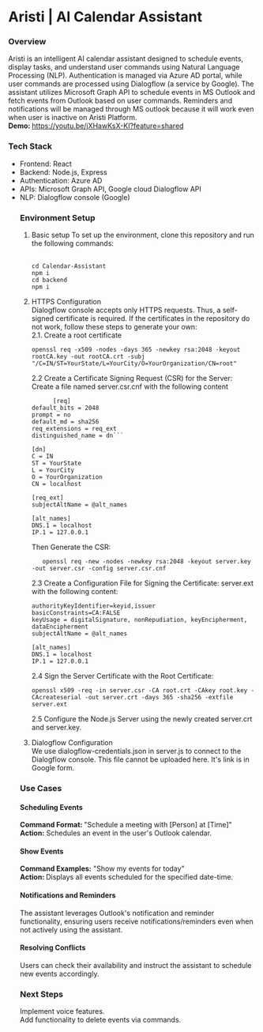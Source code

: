 # Aristi | AI Calendar Assistant

### Overview
Aristi is an intelligent AI calendar assistant designed to schedule events, display tasks, and understand user commands using Natural Language Processing (NLP). Authentication is managed via Azure AD portal, while user commands are processed using Dialogflow (a service by Google). The assistant utilizes Microsoft Graph API to schedule events in MS Outlook and fetch events from Outlook based on user commands. Reminders and notifications will be managed through MS outlook because it will work even when user is inactive on Aristi Platform. <br>
<b>Demo: </b> https://youtu.be/jXHawKsX-KI?feature=shared

### Tech Stack
<ul>
<li>Frontend: React</li>
<li>Backend: Node.js, Express</li>
<li>Authentication: Azure AD</li>
<li>APIs: Microsoft Graph API, Google cloud Dialogflow API</li>
<li>NLP: Dialogflow console (Google)</li</ul>

### Environment Setup
<ol>
<li>Basic setup
   To set up the environment, clone this repository and run the following commands:</li><br>
   
  ```
 cd Calendar-Assistant
npm i
cd backend
npm i
```


<li> HTTPS Configuration</li> Dialogflow console accepts only HTTPS requests. Thus, a self-signed certificate is required. If the certificates in the repository do not work, follow these steps to generate your own: <br>
   2.1. Create a root certificate <br>
   
```
openssl req -x509 -nodes -days 365 -newkey rsa:2048 -keyout rootCA.key -out rootCA.crt -subj "/C=IN/ST=YourState/L=YourCity/O=YourOrganization/CN=root"
```

   2.2 Create a Certificate Signing Request (CSR) for the Server: <br>
      Create a file named server.csr.cnf with the following content<br>

```
      [req]
default_bits = 2048
prompt = no
default_md = sha256
req_extensions = req_ext
distinguished_name = dn```

[dn]
C = IN
ST = YourState
L = YourCity
O = YourOrganization
CN = localhost

[req_ext]
subjectAltName = @alt_names

[alt_names]
DNS.1 = localhost
IP.1 = 127.0.0.1
```
   Then Generate the CSR: <br>
```
   openssl req -new -nodes -newkey rsa:2048 -keyout server.key -out server.csr -config server.csr.cnf
```
2.3 Create a Configuration File for Signing the Certificate: server.ext with the following content: <br>
```
authorityKeyIdentifier=keyid,issuer
basicConstraints=CA:FALSE
keyUsage = digitalSignature, nonRepudiation, keyEncipherment, dataEncipherment
subjectAltName = @alt_names

[alt_names]
DNS.1 = localhost
IP.1 = 127.0.0.1
```

2.4 Sign the Server Certificate with the Root Certificate: <br>
```
openssl x509 -req -in server.csr -CA root.crt -CAkey root.key -CAcreateserial -out server.crt -days 365 -sha256 -extfile server.ext
```
2.5 Configure the Node.js Server using the newly created server.crt and server.key. <br>

<li> Dialogflow Configuration</li>
We use dialogflow-credentials.json in server.js to connect to the Dialogflow console. This file cannot be uploaded here. It's link is in Google form.
</ol>

### Use Cases
#### Scheduling Events
<B> Command Format: </B>"Schedule a meeting with [Person] at [Time]"<br>
<B> Action:</B>  Schedules an event in the user's Outlook calendar.
#### Show Events
<B> Command Examples:</B>  "Show my events for today"<br>
<B> Action: </B> Displays all events scheduled for the specified date-time. 
#### Notifications and Reminders
The assistant leverages Outlook's notification and reminder functionality, ensuring users receive notifications/reminders even when not actively using the assistant.
#### Resolving Conflicts
Users can check their availability and instruct the assistant to schedule new events accordingly.

### Next Steps
Implement voice features. <br>
Add functionality to delete events via commands.
